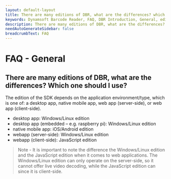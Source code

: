 ```yaml
---
layout: default-layout
title: There are many editions of DBR, what are the differences? which one should I use?
keywords: Dynamsoft Barcode Reader, FAQ, DBR Introduction, General, editions
description: There are many editions of DBR, what are the differences? which one should I use?
needAutoGenerateSidebar: false
breadcrumbText: FAQ
---
```


# FAQ - General

## There are many editions of DBR, what are the differences? Which one should I use?

The edition of the SDK depends on the application environment/type, which is one of: a desktop app, native mobile app, web app (server-side), or web app (client-side).

- desktop app: Windows/Linux edition
- desktop app (embedded – e.g. raspberry pi): Windows/Linux edition
- native mobile app: iOS/Android edition
- webapp (server-side): Windows/Linux edition
- webapp (client-side): JavaScript edition

> Note - It is important to note the difference the Windows/Linux edition and the JavaScript edition when it comes to web applications. The Windows/Linux edition can only operate on the server-side, so it cannot offer live video decoding, while the JavaScript edition can since it is client-side.
